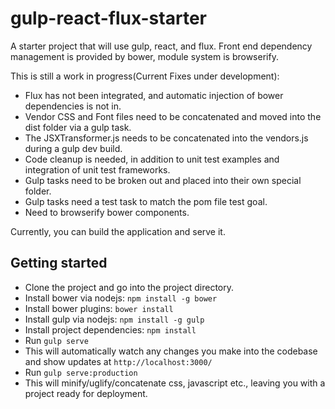 # gulp-react-flux-starter
A starter project that will use gulp, react, and flux. Front end dependency management is provided by bower, module system is browserify.

This is still a work in progress(Current Fixes under development):
* Flux has not been integrated, and automatic injection of bower dependencies is not in.
* Vendor CSS and Font files need to be concatenated and moved into the dist folder via a gulp task.
* The JSXTransformer.js needs to be concatenated into the vendors.js during a gulp dev build.
* Code cleanup is needed, in addition to unit test examples and integration of unit test frameworks.
* Gulp tasks need to be broken out and placed into their own special folder.
* Gulp tasks need a test task to match the pom file test goal.
* Need to browserify bower components.

Currently, you can build the application and serve it.

## Getting started
* Clone the project and go into the project directory.
* Install bower via nodejs: `npm install -g bower`
* Install bower plugins: `bower install`
* Install gulp via nodejs: `npm install -g gulp`
* Install project dependencies: `npm install`
* Run `gulp serve`
 * This will automatically watch any changes you make into the codebase and show updates at `http://localhost:3000/`
* Run `gulp serve:production`
 * This will minify/uglify/concatenate css, javascript etc., leaving you with a project ready for deployment.

